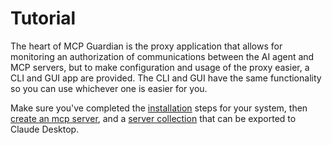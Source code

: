 # Tutorial

The heart of MCP Guardian is the proxy application that allows for monitoring an authorization of communications between the AI agent and MCP servers, but to make configuration and usage of the proxy easier, a CLI and GUI app are provided. The CLI and GUI have the same functionality so you can use whichever one is easier for you.

Make sure you've completed the [installation](../installing/index.md) steps for your system, then [create an mcp server](./create_mcp_server.md), and a [server collection](./create_server_collection.md) that can be exported to Claude Desktop.
